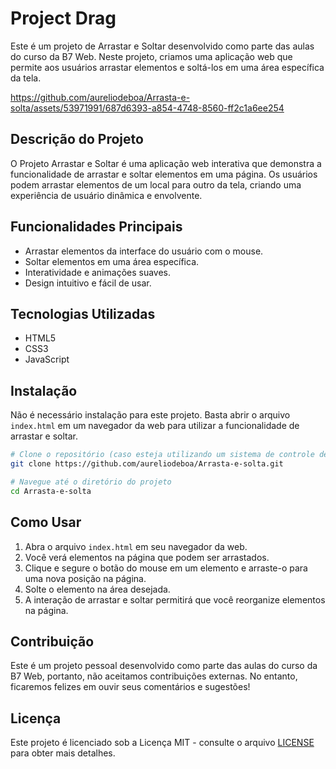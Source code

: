 

# Project Drag

Este é um projeto de Arrastar e Soltar desenvolvido como parte das aulas do curso da B7 Web. Neste projeto, criamos uma aplicação web que permite aos usuários arrastar elementos e soltá-los em uma área específica da tela.



https://github.com/aureliodeboa/Arrasta-e-solta/assets/53971991/687d6393-a854-4748-8560-ff2c1a6ee254



## Descrição do Projeto

O Projeto Arrastar e Soltar é uma aplicação web interativa que demonstra a funcionalidade de arrastar e soltar elementos em uma página. Os usuários podem arrastar elementos de um local para outro da tela, criando uma experiência de usuário dinâmica e envolvente.

## Funcionalidades Principais

- Arrastar elementos da interface do usuário com o mouse.
- Soltar elementos em uma área específica.
- Interatividade e animações suaves.
- Design intuitivo e fácil de usar.

## Tecnologias Utilizadas

- HTML5
- CSS3
- JavaScript

## Instalação

Não é necessário instalação para este projeto. Basta abrir o arquivo `index.html` em um navegador da web para utilizar a funcionalidade de arrastar e soltar.

```bash
# Clone o repositório (caso esteja utilizando um sistema de controle de versão)
git clone https://github.com/aureliodeboa/Arrasta-e-solta.git

# Navegue até o diretório do projeto
cd Arrasta-e-solta
```

## Como Usar

1. Abra o arquivo `index.html` em seu navegador da web.
2. Você verá elementos na página que podem ser arrastados.
3. Clique e segure o botão do mouse em um elemento e arraste-o para uma nova posição na página.
4. Solte o elemento na área desejada.
5. A interação de arrastar e soltar permitirá que você reorganize elementos na página.

## Contribuição

Este é um projeto pessoal desenvolvido como parte das aulas do curso da B7 Web, portanto, não aceitamos contribuições externas. No entanto, ficaremos felizes em ouvir seus comentários e sugestões!

## Licença

Este projeto é licenciado sob a Licença MIT - consulte o arquivo [LICENSE](LICENSE) para obter mais detalhes.

